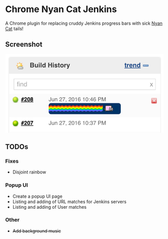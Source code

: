 # Chrome Nyan Cat Jenkins
A Chrome plugin for replacing cruddy Jenkins progress bars with sick
[Nyan Cat](http://nyan.cat) tails!

## Screenshot
![screenshot image](https://raw.githubusercontent.com/NoodleChump/chrome-nyan-cat-jenkins/master/screenshot.png)

## TODOs
### Fixes
* Disjoint rainbow

### Popup UI
* Create a popup UI page
* Listing and adding of URL matches for Jenkins servers
* Listing and adding of User matches

### Other
* ~~Add background music~~